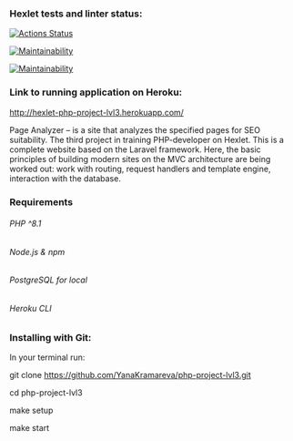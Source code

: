 ### Hexlet tests and linter status:
[![Actions Status](https://github.com/YanaKramareva/php-project-lvl3/workflows/hexlet-check/badge.svg)](https://github.com/YanaKramareva/php-project-lvl3/actions)

[![Maintainability](https://api.codeclimate.com/v1/badges/9e4ca54cfc6a6df85822/maintainability)](https://codeclimate.com/github/YanaKramareva/php-project-lvl3/maintainability)

[![Maintainability](https://api.codeclimate.com/v1/badges/9e4ca54cfc6a6df85822/maintainability)](https://codeclimate.com/github/YanaKramareva/php-project-lvl3/maintainability)

### Link to running application on Heroku:
http://hexlet-php-project-lvl3.herokuapp.com/

Page Analyzer – is a site that analyzes the specified pages for SEO suitability.
The third project in training PHP-developer on Hexlet.
This is a complete website based on the Laravel framework.
Here, the basic principles of building modern sites on the MVC architecture are being worked out:
work with routing, request handlers and template engine, interaction with the database.

### Requirements
###### PHP ^8.1
###### Node.js & npm
###### PostgreSQL for local
###### Heroku CLI

### Installing with Git:

In your terminal run:

 git clone https://github.com/YanaKramareva/php-project-lvl3.git

 cd php-project-lvl3

 make setup

 make start
